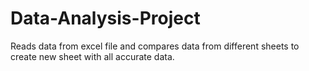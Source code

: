 # Data-Analysis-Project
Reads data from excel file and compares data from different sheets to create new sheet with all accurate data.
